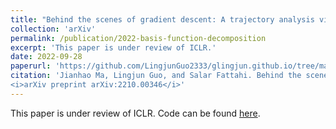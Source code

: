 ```yaml
---
title: "Behind the scenes of gradient descent: A trajectory analysis via basis function decomposition."
collection: 'arXiv'
permalink: /publication/2022-basis-function-decomposition
excerpt: 'This paper is under review of ICLR.'
date: 2022-09-28
paperurl: 'https://github.com/LingjunGuo2333/glingjun.github.io/tree/master/files/main.pdf'
citation: 'Jianhao Ma, Lingjun Guo, and Salar Fattahi. Behind the scenes of gradient descent: A trajectory analysis via basis function decomposition. 2022.
<i>arXiv preprint arXiv:2210.00346</i>'
---
```

This paper is under review of ICLR. Code can be found [here](https://github.com/jianhaoma/function-basis-decomposition).
